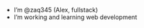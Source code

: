 - I’m @zaq345 (Alex, fullstack)
- I’m working and learning  web development


<!---
zaq345/zaq345 is a ✨ special ✨ repository because its `README.md` (this file) appears on your GitHub profile.
You can click the Preview link to take a look at your changes.
--->
